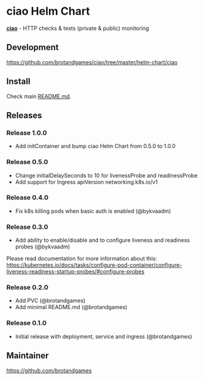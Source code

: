 # ciao Helm Chart

**[ciao](https://www.brotandgames.com/ciao/)** - HTTP checks & tests (private & public) monitoring

## Development

https://github.com/brotandgames/ciao/tree/master/helm-chart/ciao

## Install

Check main [README.md](https://github.com/brotandgames/ciao/tree/master/README.md).

## Releases

### Release 1.0.0

* Add initContainer and bump ciao Helm Chart from 0.5.0 to 1.0.0

### Release 0.5.0

* Change initialDelaySeconds to 10 for livenessProbe and readinessProbe
* Add support for Ingress apiVersion networking.k8s.io/v1

### Release 0.4.0

* Fix k8s killing pods when basic auth is enabled (@bykvaadm)

### Release 0.3.0

* Add ability to enable/disable and to configure liveness and readiness probes (@bykvaadm)

Please read documentation for more information about this:
https://kubernetes.io/docs/tasks/configure-pod-container/configure-liveness-readiness-startup-probes/#configure-probes

### Release 0.2.0

* Add PVC (@brotandgames)
* Add minimal README.md (@brotandgames)

### Release 0.1.0

* Initial release with deployment, service and ingress (@brotandgames)

## Maintainer

https://github.com/brotandgames

